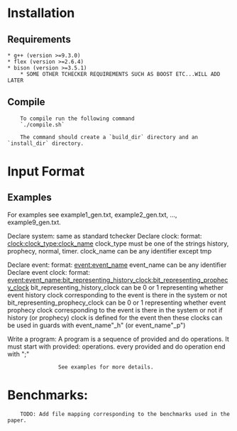 
# Installation
## Requirements
	* g++ (version >=9.3.0)
	* flex (version >=2.6.4)
	* bison (version >=3.5.1)
        * SOME OTHER TCHECKER REQUIREMENTS SUCH AS BOOST ETC...WILL ADD LATER

## Compile
        To compile run the following command 
        `./compile.sh`

        The command should create a `build_dir` directory and an `install_dir` directory.

# Input Format

## Examples
 For examples see example1_gen.txt, example2_gen.txt, ..., example9_gen.txt.

Declare system: same as standard tchecker
Declare clock: format: <clock:clock_type:clock_name>
        clock_type must be one of the strings history, prophecy, normal, timer.
        clock_name can be any identifier except tmp

Declare event: format: <event:event_name>
        event_name can be any identifier
Declare event clock: format: <event:event_name:bit_representing_history_clock:bit_representing_prophecy_clock>
         bit_representing_history_clock can be 0 or 1 representing whether event history clock corresponding to the event is there in the system or not
         bit_representing_prophecy_clock can be 0 or 1 representing whether event prophecy clock corresponding to the event is there in the system or not
         if history (or prophecy) clock is defined for the event then these clocks can be used in guards with event_name"_h" (or event_name"_p")
         
Write a program: A program is a sequence of provided and do operations. It must start with provided: operations.
                    every provided and do operation end with ";"
                    
                    See examples for more details.


# Benchmarks:
        TODO: Add file mapping corresponding to the benchmarks used in the paper.